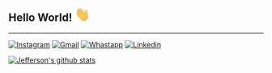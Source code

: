 ## Hello World! <img src="hi.gif" width="30px">
<hr>

[![Instagram](https://img.shields.io/badge/-Instagram-c13584?style=flat&labelColor=c13584&logo=instagram&logoColor=white)](https://instagram.com/jeff.777.lopes?igshid=1i5gr7ch0bvkd)
[![Gmail](https://img.shields.io/badge/-Gmail-c14438?style=flat&logo=Gmail&logoColor=white)](mailto:murillo.comino@gmail.com)
[![Whastapp](https://img.shields.io/badge/-Whastapp-success?style=flat&logo=Whatsapp&logoColor=white)](https://api.whatsapp.com/send?phone=+558391286764&text=&source=&data=&app_absent=)
[![Linkedin](https://img.shields.io/badge/-LinkedIn-blue?style=flat&logo=Linkedin&logoColor=white)](https://www.linkedin.com/in/jefferson-lopes-31129714b/)

[![Jefferson's github stats](https://github-readme-stats.vercel.app/api?username=Jefferson-Lopes)]()


<!--
**Jefferson-Lopes/Jefferson-Lopes** is a ✨ _special_ ✨ repository because its `README.md` (this file) appears on your GitHub profile.

Here are some ideas to get you started:

- 🔭 I’m currently working on ...
- 🌱 I’m currently learning ...
- 👯 I’m looking to collaborate on ...
- 🤔 I’m looking for help with ...
- 💬 Ask me about ...
- 📫 How to reach me: ...
- 😄 Pronouns: ...
- ⚡ Fun fact: ...
-->
